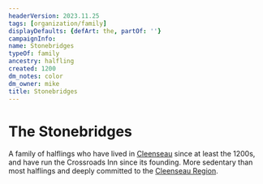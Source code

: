 ```yaml
---
headerVersion: 2023.11.25
tags: [organization/family]
displayDefaults: {defArt: the, partOf: ''}
campaignInfo:
name: Stonebridges
typeOf: family
ancestry: halfling
created: 1200
dm_notes: color
dm_owner: mike
title: Stonebridges
---
```

# The Stonebridges

A family of halflings who have lived in [Cleenseau](<../../gazetteer/greater-sembara/sembara/barony-of-aveil/cleenseau-region/cleenseau/cleenseau.md>) since at least the 1200s, and have run the Crossroads Inn since its founding. More sedentary than most halflings and deeply committed to the [Cleenseau Region](<../../gazetteer/greater-sembara/sembara/barony-of-aveil/cleenseau-region/cleenseau-region.md>). 



